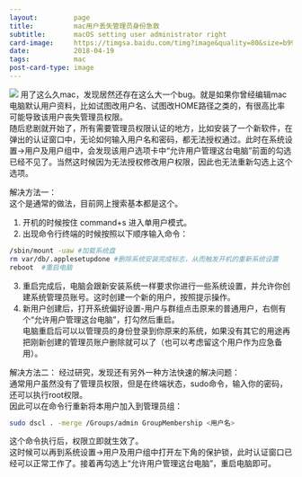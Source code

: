 ```yaml
---
layout:         page
title:          mac用户丢失管理员身份急救
subtitle:      	macOS setting user administrator right
card-image:		https://timgsa.baidu.com/timg?image&quality=80&size=b9999_10000&sec=1524123598144&di=011f8e7778180566332274d5c8e0be2c&imgtype=0&src=http%3A%2F%2Fimage.coolapk.com%2Fapk_logo%2F2016%2F0613%2F12202_1465816467_9201.png
date:           2018-04-19
tags:           mac
post-card-type: image
---
```

![](https://timgsa.baidu.com/timg?image&quality=80&size=b9999_10000&sec=1524123598144&di=011f8e7778180566332274d5c8e0be2c&imgtype=0&src=http%3A%2F%2Fimage.coolapk.com%2Fapk_logo%2F2016%2F0613%2F12202_1465816467_9201.png)
用了这么久mac，发现居然还存在这么大一个bug。就是如果你曾经编辑mac电脑默认用户资料，比如试图改用户名、试图改HOME路径之类的，有很高比率可能导致该用户丧失管理员权限。  
随后悲剧就开始了，所有需要管理员权限认证的地方，比如安装了一个新软件，在弹出的认证窗口中，无论如何输入用户名和密码，都无法授权通过。此时在系统设置->用户及用户组中，会发现该用户选项卡中“允许用户管理这台电脑”前面的勾选已经不见了。当然这时候因为无法授权修改用户权限，因此也无法重新勾选上这个选项。  

解决方法一：  
这个是通常的做法，目前网上搜索基本都是这个。  
1. 开机的时候按住 command+s 进入单用户模式。  
2. 出现命令行终端的时候按照以下顺序输入命令：  
```bash
/sbin/mount -uaw #加载系统盘
rm var/db/.applesetupdone #删除系统安装完成标志，从而触发开机的重新系统设置
reboot	#重启电脑
```  
3. 重启完成后，电脑会跟新安装系统一样要求你进行一些系统设置，并允许你创建系统管理员账号。这时创建一个新的用户，按照提示操作。  
4.  新用户创建后，打开系统偏好设置-用户与群组点击原来的普通用户，右侧有个“允许用户管理这台电脑”，打勾然后重启。  
电脑重启后可以以管理员的身份登录到你原来的系统，如果没有其它的用途再把刚新创建的管理员账户删除就可以了（也可以考虑留这个用户作为应急备用）。  

解决方法二：
经过研究，发现还有另外一种方法快速的解决问题：  
通常用户虽然没有了管理员权限，但是在终端状态，sudo命令，输入你的密码，还可以执行root权限。  
因此可以在命令行重新将本用户加入到管理员组：  
```bash
sudo dscl . -merge /Groups/admin GroupMembership <用户名>
```
这个命令执行后，权限立即就生效了。  
这时候可以再到系统设置->用户及用户组中打开左下角的保护锁，此时认证窗口已经可以正常工作了。接着再勾选上“允许用户管理这台电脑”，重启电脑即可。  

